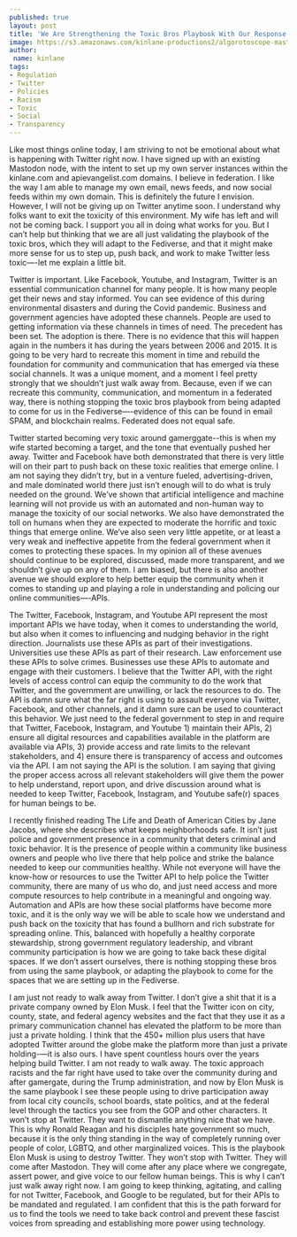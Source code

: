 ```yaml
---
published: true
layout: post
title: 'We Are Strengthening the Toxic Bros Playbook With Our Response to Twitter'
image: https://s3.amazonaws.com/kinlane-productions2/algorotoscope-master/birth-of-a-nation-screaming-face-statue.jpg
author:
 name: kinlane
tags:
- Regulation
- Twitter
- Policies
- Racism
- Toxic
- Social
- Transparency
---
```

Like most things online today, I am striving to not be emotional about what is happening with Twitter right now. I have signed up with an existing Mastodon node, with the intent to set up my own server instances within the kinlane.com and apievangelist.com domains. I believe in federation. I like the way I am able to manage my own email, news feeds, and now social feeds within my own domain. This is definitely the future I envision. However, I will not be giving up on Twitter anytime soon. I understand why folks want to exit the toxicity of this environment. My wife has left and will not be coming back. I support you all in doing what works for you. But I can’t help but thinking that we are all just validating the playbook of the toxic bros, which they will adapt to the Fediverse, and that it might make more sense for us to step up, push back, and work to make Twitter less toxic—-let me explain a little bit.

Twitter is important. Like Facebook, Youtube, and Instagram, Twitter is an essential communication channel for many people. It is how many people get their news and stay informed. You can see evidence of this during environmental disasters and during the Covid pandemic. Business and government agencies have adopted these channels. People are used to getting information via these channels in times of need. The precedent has been set. The adoption is there. There is no evidence that this will happen again in the numbers it has during the years between 2006 and 2015. It is going to be very hard to recreate this moment in time and rebuild the foundation for community and communication that has emerged via these social channels. It was a unique moment, and a moment I feel pretty strongly that we shouldn’t just walk away from. Because, even if we can recreate this community, communication, and momentum in a federated way, there is nothing stopping the toxic bros playbook from being adapted to come for us in the Fediverse—-evidence of this can be found in email SPAM, and blockchain realms. Federated does not equal safe.

Twitter started becoming very toxic around gamerggate--this is when my wife started becoming a target, and the tone that eventually pushed her away. Twitter and Facebook have both demonstrated that there is very little will on their part to push back on these toxic realities that emerge online. I am not saying they didn’t try, but in a venture fueled, advertising-driven, and male dominated world there just isn’t enough will to do what is truly needed on the ground. We’ve shown that artificial intelligence and machine learning will not provide us with an automated and non-human way to manage the toxicity of our social networks. We also have demonstrated the toll on humans when they are expected to moderate the horrific and toxic things that emerge online. We’ve also seen very little appetite, or at least a very weak and ineffective appetite from the federal government when it comes to protecting these spaces. In my opinion all of these avenues should continue to be explored, discussed, made more transparent, and we shouldn’t give up on any of them. I am biased, but there is also another avenue we should explore to help better equip the community when it comes to standing up and playing a role in understanding and policing our online communities—-APIs. 

The Twitter, Facebook, Instagram, and Youtube API represent the most important APIs we have today, when it comes to understanding the world, but also when it comes to influencing and nudging behavior in the right direction. Journalists use these APIs as part of their investigations. Universities use these APIs as part of their research. Law enforcement use these APIs to solve crimes. Businesses use these APIs to automate and engage with their customers. I believe that the Twitter API, with the right levels of access control can equip the community to do the work that Twitter, and the government are unwilling, or lack the resources to do. The API is damn sure what the far right is using to assault everyone via Twitter, Facebook, and other channels, and it damn sure can be used to counteract this behavior. We just need to the federal government to step in and require that Twitter, Facebook, Instagram, and Youtube 1) maintain their APIs, 2) ensure all digital resources and capabilities available in the platform are available via APIs, 3) provide access and rate limits to the relevant stakeholders, and 4) ensure there is transparency of access and outcomes via the API. I am not saying the API is the solution. I am saying that giving the proper access across all relevant stakeholders will give them the power to help understand, report upon, and drive discussion around what is needed to keep Twitter, Facebook, Instagram, and Youtube safe(r) spaces for human beings to be.

I recently finished reading The Life and Death of American Cities by Jane Jacobs, where she describes what keeps neighborhoods safe. It isn’t just police and government presence in a community that deters criminal and toxic behavior. It is the presence of people within a community like business owners and people who live there that help police and strike the balance needed to keep our communities healthy. While not everyone will have the know-how or resources to use the Twitter API to help police the Twitter community, there are many of us who do, and just need access and more compute resources to help contribute in a meaningful and ongoing way. Automation and APIs are how these social platforms have become more toxic, and it is the only way we will be able to scale how we understand and push back on the toxicity that has found a bullhorn and rich substrate for spreading online. This, balanced with hopefully a healthy corporate stewardship, strong government regulatory leadership, and vibrant community participation is how we are going to take back these digital spaces. If we don’t assert ourselves, there is nothing stopping these bros from using the same playbook, or adapting the playbook to come for the spaces that we are setting up in the Fediverse. 

I am just not ready to walk away from Twitter. I don’t give a shit that it is a private company owned by Elon Musk. I feel that the Twitter icon on city, county, state, and federal agency websites and the fact that they use it as a primary communication channel has elevated the platform to be more than just a private holding. I think that the 450+ million plus users that have adopted Twitter around the globe make the platform more than just a private holding-—it is also ours. I have spent countless hours over the years helping build Twitter. I am not ready to walk away. The toxic approach racists and the far right have used to take over the community during and after gamergate, during the Trump administration, and now by Elon Musk is the same playbook I see these people using to drive participation away from local city councils, school boards, state politics, and at the federal level through the tactics you see from the GOP and other characters. It won’t stop at Twitter. They want to dismantle anything nice that we have. This is why Ronald Reagan and his disciples hate government so much, because it is the only thing standing in the way of completely running over people of color, LGBTQ, and other marginalized voices. This is the playbook Elon Musk is using to destroy Twitter. They won’t stop with Twitter. They will come after Mastodon. They will come after any place where we congregate, assert power, and give voice to our fellow human beings. This is why I can’t just walk away right now. I am going to keep thinking, agitating, and calling for not Twitter, Facebook, and Google to be regulated, but for their APIs to be mandated and regulated. I am confident that this is the path forward for us to find the tools we need to take back control and prevent these fascist voices from spreading and establishing more power using technology.

